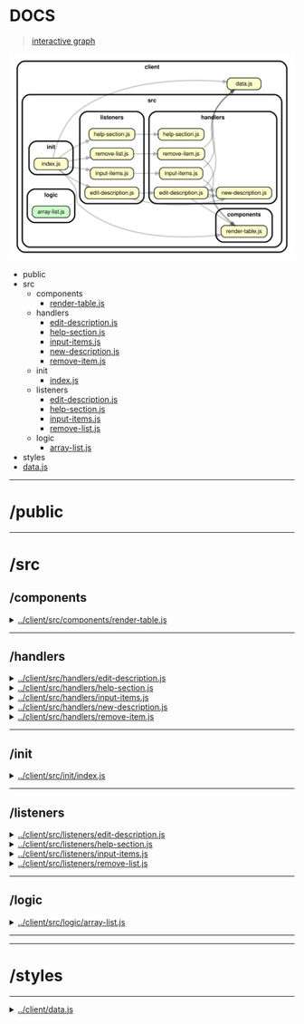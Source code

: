 <!-- BEGIN TITLE -->

# DOCS

<!-- END TITLE -->

<!-- BEGIN TREE -->

> [interactive graph](./dependency-graph.html)

![dependency graph](./dependency-graph.svg)

<!-- END TREE -->

<!-- BEGIN TOC -->

- public
- src
  - components
    - [render-table.js](#clientsrccomponentsrender-tablejs)
  - handlers
    - [edit-description.js](#clientsrchandlersedit-descriptionjs)
    - [help-section.js](#clientsrchandlershelp-sectionjs)
    - [input-items.js](#clientsrchandlersinput-itemsjs)
    - [new-description.js](#clientsrchandlersnew-descriptionjs)
    - [remove-item.js](#clientsrchandlersremove-itemjs)
  - init
    - [index.js](#clientsrcinitindexjs)
  - listeners
    - [edit-description.js](#clientsrclistenersedit-descriptionjs)
    - [help-section.js](#clientsrclistenershelp-sectionjs)
    - [input-items.js](#clientsrclistenersinput-itemsjs)
    - [remove-list.js](#clientsrclistenersremove-listjs)
  - logic
    - [array-list.js](#clientsrclogicarray-listjs)
- styles
- [data.js](#clientdatajs)

---

<!-- END TOC -->

<!-- BEGIN DOCS -->

# /public

---

# /src

## /components

<details><summary><a href="../../client/src/components/render-table.js" id="clientsrccomponentsrender-tablejs">../client/src/components/render-table.js</a></summary>

<a name="renderTable"></a>

## renderTable ⇒ <code>string</code>

A function that renders a table element from user inputted item title and description string arrays.

**Returns**: <code>string</code> - Will return a table of list items and descriptions in a string.

| Param               | Type               | Description                                                    |
| ------------------- | ------------------ | -------------------------------------------------------------- |
| itemToRender        | <code>Array</code> | The string array to render into item title table data element. |
| descriptionToRender | <code>Array</code> | The string array to render into item description data element. |

**Example**

```js
// ["item title 1", "item title 2"], ["item description 1", "item description 2"]
  --> "<table id="display-table">
        <tr id="item-row-1">
         <td id=item-td-1">item title 1</td>
         <img src="client/public/description-edit-3.png" id="edit-1">
         <img src="client/public/trash-2.png" id="remove-1">
        </tr>
        <tr id="description-row-1">
         <td id="description-td-1">item description 1</td>
        </tr>
        <tr id="item-row-2">
         <td id=item-td-2">item title 2</td>
         <img src="client/public/description-edit-3.png" id="edit-2">
         <img src="client/public/trash-2.png" id="remove-2">
        </tr>
        <tr id="description-row-2">
         <td id="description-td-2">item description 2</td>
        </tr>
       </table>"
```

</details>

---

## /handlers

<details><summary><a href="../../client/src/handlers/edit-description.js" id="clientsrchandlersedit-descriptionjs">../client/src/handlers/edit-description.js</a></summary>

<a name="editDescription"></a>

## editDescription

Entry point: user interaction. To edit a list item description.
It is called each time the user clicks the "edit" icon.

| Param | Type               | Description                                               |
| ----- | ------------------ | --------------------------------------------------------- |
| event | <code>Event</code> | The event triggered when the user clicks the "edit" icon. |

</details>

<details><summary><a href="../../client/src/handlers/help-section.js" id="clientsrchandlershelp-sectionjs">../client/src/handlers/help-section.js</a></summary>

</details>

<details><summary><a href="../../client/src/handlers/input-items.js" id="clientsrchandlersinput-itemsjs">../client/src/handlers/input-items.js</a></summary>

## Constants

<dl>
<dt><a href="#getInputHandler">getInputHandler</a></dt>
<dd><p>Entry point for users adding title and description to the list.
It is called each time the user clicks the &quot;add&quot; button.</p>
</dd>
<dt><a href="#getInputWithEnterHandler">getInputWithEnterHandler</a></dt>
<dd><p>Entry point for users adding title and description to the list.
It is called each time the user press the &quot;Enter&quot; key.</p>
</dd>
</dl>

<a name="getInputHandler"></a>

## getInputHandler

Entry point for users adding title and description to the list.
It is called each time the user clicks the "add" button.

| Param | Type               | Description                                          |
| ----- | ------------------ | ---------------------------------------------------- |
| event | <code>Event</code> | The event triggered when the user clicks the button. |

<a name="getInputWithEnterHandler"></a>

## getInputWithEnterHandler

Entry point for users adding title and description to the list.
It is called each time the user press the "Enter" key.

| Param | Type               | Description                                     |
| ----- | ------------------ | ----------------------------------------------- |
| event | <code>Event</code> | The event triggered when press the "Enter" key. |

</details>

<details><summary><a href="../../client/src/handlers/new-description.js" id="clientsrchandlersnew-descriptionjs">../client/src/handlers/new-description.js</a></summary>

<a name="newDescription"></a>

## newDescription

Entry point: user interaction. To edit a list item description.
It is called each time the user clicks the "edit" icon.

| Param | Type               | Description                                               |
| ----- | ------------------ | --------------------------------------------------------- |
| event | <code>Event</code> | The event triggered when the user clicks the "edit" icon. |

</details>

<details><summary><a href="../../client/src/handlers/remove-item.js" id="clientsrchandlersremove-itemjs">../client/src/handlers/remove-item.js</a></summary>

## Constants

<dl>
<dt><a href="#removeListHandler">removeListHandler</a></dt>
<dd><p>Entry point: user interaction. To remove a specific list.
It is called each time the user clicks the &quot;trash can&quot; img.</p>
</dd>
<dt><a href="#removeAllListHandler">removeAllListHandler</a></dt>
<dd><p>Entry point: user interaction. To remove the entire list.
It is called each time the user clicks the &quot;trash can&quot; img.</p>
</dd>
</dl>

<a name="removeListHandler"></a>

## removeListHandler

Entry point: user interaction. To remove a specific list.
It is called each time the user clicks the "trash can" img.

| Param | Type               | Description                                                 |
| ----- | ------------------ | ----------------------------------------------------------- |
| event | <code>Event</code> | The event triggered when the user clicks the "delete" icon. |

<a name="removeAllListHandler"></a>

## removeAllListHandler

Entry point: user interaction. To remove the entire list.
It is called each time the user clicks the "trash can" img.

| Param | Type               | Description                                                   |
| ----- | ------------------ | ------------------------------------------------------------- |
| event | <code>Event</code> | The event triggered when the user clicks the "trash can" img. |

</details>

---

## /init

<details><summary><a href="../../client/src/init/index.js" id="clientsrcinitindexjs">../client/src/init/index.js</a></summary>

</details>

---

## /listeners

<details><summary><a href="../../client/src/listeners/edit-description.js" id="clientsrclistenersedit-descriptionjs">../client/src/listeners/edit-description.js</a></summary>

</details>

<details><summary><a href="../../client/src/listeners/help-section.js" id="clientsrclistenershelp-sectionjs">../client/src/listeners/help-section.js</a></summary>

</details>

<details><summary><a href="../../client/src/listeners/input-items.js" id="clientsrclistenersinput-itemsjs">../client/src/listeners/input-items.js</a></summary>

</details>

<details><summary><a href="../../client/src/listeners/remove-list.js" id="clientsrclistenersremove-listjs">../client/src/listeners/remove-list.js</a></summary>

</details>

---

## /logic

<details><summary><a href="../../client/src/logic/array-list.js" id="clientsrclogicarray-listjs">../client/src/logic/array-list.js</a></summary>

<a name="arrayOfListItems"></a>

## arrayOfListItems ⇒ <code>Array</code>

Convert user input list items to an array of list items.

**Returns**: <code>Array</code> - - An array of list.

| Param       | Type                | Default                                 | Description                                    |
| ----------- | ------------------- | --------------------------------------- | ---------------------------------------------- |
| [listItems] | <code>string</code> | <code>&quot;\&quot;\&quot;&quot;</code> | A string of list that user are going to input. |

</details>

---

---

# /styles

---

<details><summary><a href="../../client/data.js" id="clientdatajs">../client/data.js</a></summary>

</details>

<!-- END DOCS -->
